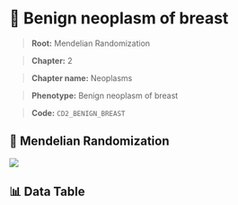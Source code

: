 # 🧪 Benign neoplasm of breast

> **Root:** Mendelian Randomization

> **Chapter:** 2  

> **Chapter name:** Neoplasms

> **Phenotype:** Benign neoplasm of breast  

> **Code:** `CD2_BENIGN_BREAST`

## 🧬 Mendelian Randomization  

<img src="/MR/Figures/Forward/CD2_BENIGN_BREAST.png"/>

## 📊 Data Table

<CsvTableMRF src="/public/MR/Data/Forward/CD2_BENIGN_BREAST.csv"/>
